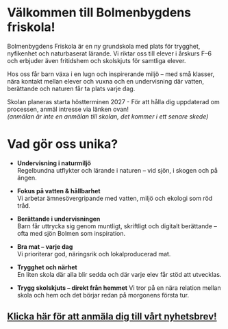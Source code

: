 ---
---

# Välkommen till Bolmenbygdens friskola!

Bolmenbygdens Friskola är en ny grundskola med plats för trygghet, nyfikenhet och naturbaserat lärande. Vi riktar oss till elever i årskurs F–6 och erbjuder även fritidshem och skolskjuts för samtliga elever.

Hos oss får barn växa i en lugn och inspirerande miljö – med små klasser, nära kontakt mellan elever och vuxna och en undervisning där vatten, berättande och naturen får ta plats varje dag.

Skolan planeras starta höstterminen 2027 - För att hålla dig uppdaterad om processen, anmäl intresse via länken ovan!  
*(anmälan är inte en anmälan till skolan, det kommer i ett senare skede)*

# Vad gör oss unika?
- **Undervisning i naturmiljö**    
    Regelbundna utflykter och lärande i naturen – vid sjön, i skogen och på ängen.

- **Fokus på vatten & hållbarhet**     
Vi arbetar ämnesövergripande med vatten, miljö och ekologi som röd tråd.

- **Berättande i undervisningen**    
Barn får uttrycka sig genom muntligt, skriftligt och digitalt berättande – ofta med sjön Bolmen som inspiration.

- **Bra mat – varje dag**    
Vi prioriterar god, näringsrik och lokalproducerad mat.

- **Trygghet och närhet**    
En liten skola där alla blir sedda och där varje elev får stöd att utvecklas.

- **Trygg skolskjuts – direkt från hemmet**
Vi tror på en nära relation mellan skola och hem och det börjar	redan på morgonens första tur.


## [Klicka här för att anmäla dig till vårt nyhetsbrev!](https://gansub.com/s/fmCU31WC5wQcI/)  





